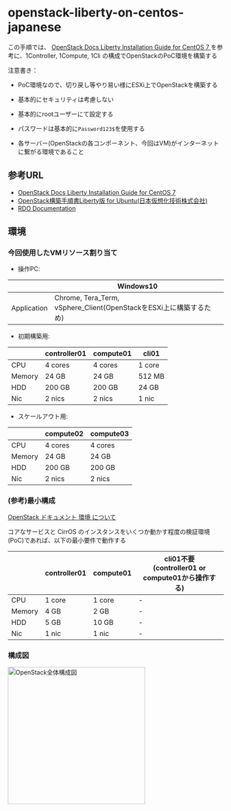 # openstack-liberty-on-centos-japanese

この手順では、
[OpenStack Docs Liberty Installation Guide for CentOS 7 ](http://docs.openstack.org/liberty/ja/install-guide-rdo/) を参考に、1Controller, 1Compute, 1Cli の構成でOpenStackのPoC環境を構築する


注意書き：
- PoC環境なので、切り戻し等やり易い様にESXi上でOpenStackを構築する

- 基本的にセキュリティは考慮しない

- 基本的にrootユーザーにて設定する

- パスワードは基本的に`Password123$`を使用する

- 各サーバー(OpenStackの各コンポーネント、今回はVM)がインターネットに繋がる環境であること



## 参考URL

- [OpenStack Docs Liberty Installation Guide for CentOS 7 ](http://docs.openstack.org/liberty/ja/install-guide-rdo/)
- [OpenStack構築手順書Liberty版 for Ubuntu(日本仮想化技術株式会社)](http://www.slideshare.net/VirtualTech-JP/openstackmitaka)
- [RDO Documentation](https://www.rdoproject.org/documentation/)



## 環境

### 今回使用したVMリソース割り当て

- 操作PC:

|   |Windows10|
|---|---|
|Application|Chrome, Tera_Term, </br>vSphere_Client(OpenStackをESXi上に構築するため)|


- 初期構築用:

|   |controller01|compute01|cli01|
|---|---|---|---|
|CPU|4 cores|4 cores|1 core|
|Memory|24 GB|24 GB|512 MB|
|HDD|200 GB|200 GB|24 GB|
|Nic|2 nics|2 nics|1 nic|


- スケールアウト用:

|   |compute02|compute03|
|---|---|---|
|CPU|4 cores|4 cores|
|Memory|24 GB|24 GB|
|HDD|200 GB|200 GB|
|Nic|2 nics|2 nics|


### (参考)最小構成

[OpenStack ドキュメント 環境 について](http://docs.openstack.org/liberty/ja/install-guide-rdo/environment.html)

コアなサービスと CirrOS のインスタンスをいくつか動かす程度の検証環境(PoC)であれば、以下の最小要件で動作する

|   |controller01|compute01|cli01不要</br>(controller01 or compute01から操作する)|
|---|---|---|---|
|CPU|1 core|1 core| - |
|Memory|4 GB|2 GB| - |
|HDD|5 GB|10 GB| - |
|Nic|1 nic|1 nic| - |


### 構成図

<img src="https://github.com/Soichiro75/openstack-mitaka-1controller-1compute-1cli-on-ubuntu-japanese/blob/master/images/xxxxxxxxx.png" width="320px" title="OpenStack全体構成図">
